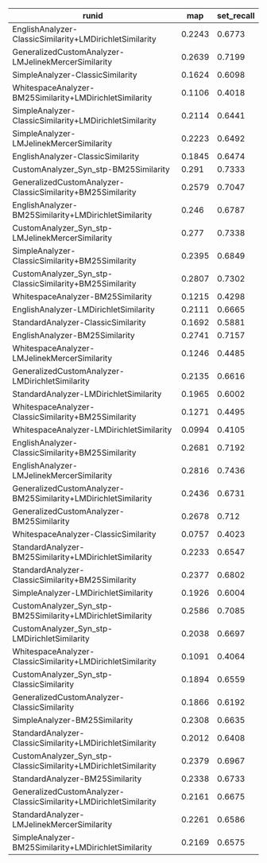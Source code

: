 | runid                                                             | map    | set_recall |
|-------------------------------------------------------------------|--------|------------|
| EnglishAnalyzer-ClassicSimilarity+LMDirichletSimilarity           | 0.2243 | 0.6773     |
| GeneralizedCustomAnalyzer-LMJelinekMercerSimilarity               | 0.2639 | 0.7199     |
| SimpleAnalyzer-ClassicSimilarity                                  | 0.1624 | 0.6098     |
| WhitespaceAnalyzer-BM25Similarity+LMDirichletSimilarity           | 0.1106 | 0.4018     |
| SimpleAnalyzer-ClassicSimilarity+LMDirichletSimilarity            | 0.2114 | 0.6441     |
| SimpleAnalyzer-LMJelinekMercerSimilarity                          | 0.2223 | 0.6492     |
| EnglishAnalyzer-ClassicSimilarity                                 | 0.1845 | 0.6474     |
| CustomAnalyzer_Syn_stp-BM25Similarity                             | 0.291  | 0.7333     |
| GeneralizedCustomAnalyzer-ClassicSimilarity+BM25Similarity        | 0.2579 | 0.7047     |
| EnglishAnalyzer-BM25Similarity+LMDirichletSimilarity              | 0.246  | 0.6787     |
| CustomAnalyzer_Syn_stp-LMJelinekMercerSimilarity                  | 0.277  | 0.7338     |
| SimpleAnalyzer-ClassicSimilarity+BM25Similarity                   | 0.2395 | 0.6849     |
| CustomAnalyzer_Syn_stp-ClassicSimilarity+BM25Similarity           | 0.2807 | 0.7302     |
| WhitespaceAnalyzer-BM25Similarity                                 | 0.1215 | 0.4298     |
| EnglishAnalyzer-LMDirichletSimilarity                             | 0.2111 | 0.6665     |
| StandardAnalyzer-ClassicSimilarity                                | 0.1692 | 0.5881     |
| EnglishAnalyzer-BM25Similarity                                    | 0.2741 | 0.7157     |
| WhitespaceAnalyzer-LMJelinekMercerSimilarity                      | 0.1246 | 0.4485     |
| GeneralizedCustomAnalyzer-LMDirichletSimilarity                   | 0.2135 | 0.6616     |
| StandardAnalyzer-LMDirichletSimilarity                            | 0.1965 | 0.6002     |
| WhitespaceAnalyzer-ClassicSimilarity+BM25Similarity               | 0.1271 | 0.4495     |
| WhitespaceAnalyzer-LMDirichletSimilarity                          | 0.0994 | 0.4105     |
| EnglishAnalyzer-ClassicSimilarity+BM25Similarity                  | 0.2681 | 0.7192     |
| EnglishAnalyzer-LMJelinekMercerSimilarity                         | 0.2816 | 0.7436     |
| GeneralizedCustomAnalyzer-BM25Similarity+LMDirichletSimilarity    | 0.2436 | 0.6731     |
| GeneralizedCustomAnalyzer-BM25Similarity                          | 0.2678 | 0.712      |
| WhitespaceAnalyzer-ClassicSimilarity                              | 0.0757 | 0.4023     |
| StandardAnalyzer-BM25Similarity+LMDirichletSimilarity             | 0.2233 | 0.6547     |
| StandardAnalyzer-ClassicSimilarity+BM25Similarity                 | 0.2377 | 0.6802     |
| SimpleAnalyzer-LMDirichletSimilarity                              | 0.1926 | 0.6004     |
| CustomAnalyzer_Syn_stp-BM25Similarity+LMDirichletSimilarity       | 0.2586 | 0.7085     |
| CustomAnalyzer_Syn_stp-LMDirichletSimilarity                      | 0.2038 | 0.6697     |
| WhitespaceAnalyzer-ClassicSimilarity+LMDirichletSimilarity        | 0.1091 | 0.4064     |
| CustomAnalyzer_Syn_stp-ClassicSimilarity                          | 0.1894 | 0.6559     |
| GeneralizedCustomAnalyzer-ClassicSimilarity                       | 0.1866 | 0.6192     |
| SimpleAnalyzer-BM25Similarity                                     | 0.2308 | 0.6635     |
| StandardAnalyzer-ClassicSimilarity+LMDirichletSimilarity          | 0.2012 | 0.6408     |
| CustomAnalyzer_Syn_stp-ClassicSimilarity+LMDirichletSimilarity    | 0.2379 | 0.6967     |
| StandardAnalyzer-BM25Similarity                                   | 0.2338 | 0.6733     |
| GeneralizedCustomAnalyzer-ClassicSimilarity+LMDirichletSimilarity | 0.2161 | 0.6675     |
| StandardAnalyzer-LMJelinekMercerSimilarity                        | 0.2261 | 0.6586     |
| SimpleAnalyzer-BM25Similarity+LMDirichletSimilarity               | 0.2169 | 0.6575     |